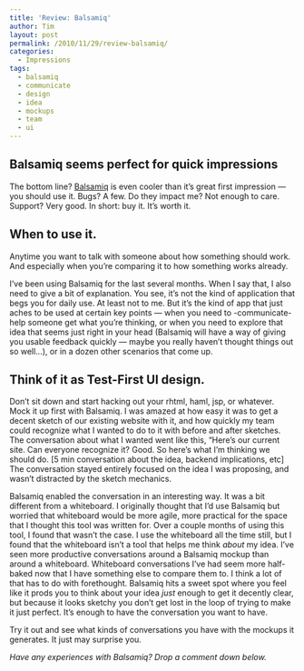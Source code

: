 ```yaml
---
title: 'Review: Balsamiq'
author: Tim
layout: post
permalink: /2010/11/29/review-balsamiq/
categories:
  - Impressions
tags:
  - balsamiq
  - communicate
  - design
  - idea
  - mockups
  - team
  - ui
---
```

## Balsamiq seems perfect for quick impressions

The bottom line? [Balsamiq][1] is even cooler than it&#8217;s great first impression &#8212; you should use it. Bugs? A few. Do they impact me? Not enough to care. Support? Very good. In short: buy it. It&#8217;s worth it.

## When to use it.

Anytime you want to talk with someone about how something should work. And especially when you&#8217;re comparing it to how something works already.

I&#8217;ve been using Balsamiq for the last several months. When I say that, I also need to give a bit of explanation. You see, it&#8217;s not the kind of application that begs you for daily use. At least not to me. But it&#8217;s the kind of app that just aches to be used at certain key points &#8212; when you need to -communicate- help someone get what you&#8217;re thinking, or when you need to explore that idea that seems just right in your head (Balsamiq will have a way of giving you usable feedback quickly &#8212; maybe you really haven&#8217;t thought things out so well&#8230;), or in a dozen other scenarios that come up.

## Think of it as Test-First UI design.

<!--more-->

Don&#8217;t sit down and start hacking out your rhtml, haml, jsp, or whatever. Mock it up first with Balsamiq. I was amazed at how easy it was to get a decent sketch of our existing website with it, and how quickly my team could recognize what I wanted to do to it with before and after sketches. The conversation about what I wanted went like this, &#8220;Here&#8217;s our current site. Can everyone recognize it? Good. So here&#8217;s what I&#8217;m thinking we should do. [5 min conversation about the idea, backend implications, etc] The conversation stayed entirely focused on the idea I was proposing, and wasn&#8217;t distracted by the sketch mechanics.

<!-- more -->

Balsamiq enabled the conversation in an interesting way. It was a bit different from a whiteboard. I originally thought that I&#8217;d use Balsamiq but worried that whiteboard would be more agile, more practical for the space that I thought this tool was written for. Over a couple months of using this tool, I found that wasn&#8217;t the case. I use the whiteboard all the time still, but I found that the whiteboard isn&#8217;t a tool that helps me think *about* my idea. I&#8217;ve seen more productive conversations around a Balsamiq mockup than around a whiteboard. Whiteboard conversations I&#8217;ve had seem more half-baked now that I have something else to compare them to. I think a lot of that has to do with forethought. Balsamiq hits a sweet spot where you feel like it prods you to think about your idea *just* enough to get it decently clear, but because it looks sketchy you don&#8217;t get lost in the loop of trying to make it just perfect. It&#8217;s enough to have the conversation you want to have.

Try it out and see what kinds of conversations you have with the mockups it generates. It just may surprise you.

*Have any experiences with Balsamiq? Drop a comment down below.*

 [1]: http://balsamiq.com/
